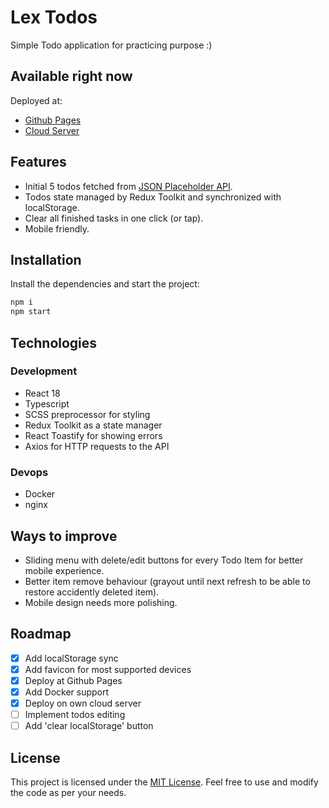 # Lex Todos

Simple Todo application for practicing purpose :)

## Available right now

Deployed at:

- [Github Pages](https://lexeor.github.io/lex-todos/)
- [Cloud Server](http://158.160.108.4:81/)

## Features

- Initial 5 todos fetched from [JSON Placeholder API](https://jsonplaceholder.typicode.com).
- Todos state managed by Redux Toolkit and synchronized with localStorage.
- Clear all finished tasks in one click (or tap).
- Mobile friendly.

## Installation

Install the dependencies and start the project:

```sh
npm i
npm start
```

## Technologies

### Development

- React 18
- Typescript
- SCSS preprocessor for styling
- Redux Toolkit as a state manager
- React Toastify for showing errors
- Axios for HTTP requests to the API

### Devops

- Docker
- nginx

## Ways to improve

- Sliding menu with delete/edit buttons for every Todo Item for better mobile experience.
- Better item remove behaviour (grayout until next refresh to be able to restore accidently deleted item).
- Mobile design needs more polishing.

## Roadmap

- [x] Add localStorage sync
- [x] Add favicon for most supported devices
- [x] Deploy at Github Pages
- [x] Add Docker support
- [x] Deploy on own cloud server
- [ ] Implement todos editing
- [ ] Add 'clear localStorage' button

## License

This project is licensed under the [MIT License](https://opensource.org/license/mit/). Feel free to use and modify the code as per your needs.
